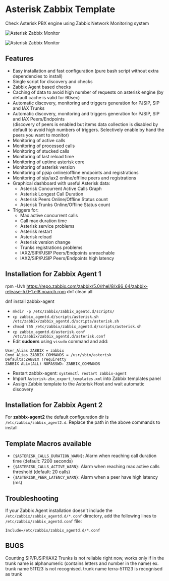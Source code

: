 # Asterisk Zabbix Template
Check Asterisk PBX engine using Zabbix Network Monitoring system

![Asterisk Zabbix Monitor](asterisk-dashboard.png)

![Asterisk Zabbix Monitor](asterisk-dashboard2.png)

## Features
- Easy installation and fast configuration (pure bash script without extra dependencies to install)
- Single script for discovery and checks
- Zabbix Agent based checks
- Caching of data to avoid high number of requests on asterisk engine (by default cache is valid for 60sec)
- Automatic discovery, monitoring and triggers generation for PJSIP, SIP and IAX Trunks
- Automatic discovery, monitoring and triggers generation for PJSIP, SIP and IAX Peers/Endpoints  
  (discovery of peers is enabled but items data collection is disabled by default to avoid high numbers of triggers. Selectively enable by hand the peers you want to monitor)
- Monitoring of active calls
- Monitoring of processed calls
- Monitoring of stucked calls
- Monitoring of last reload time
- Monitoring of uptime asterisk core
- Monitoring of asterisk version
- Monitoring of pjsip online/offline endpoints and registrations
- Monitoring of sip/iax2 online/offline peers and registrations
- Graphical dashboard with useful Asterisk data:
  - Asterisk Concurrent Active Calls Graph
  - Asterisk Longest Call Duration
  - Asterisk Peers Online/Offline Status count
  - Asterisk Trunks Online/Offline Status count
- Triggers for:
  - Max active concurrent calls
  - Call max duration time
  - Asterisk service problems
  - Asterisk restart
  - Asterisk reload
  - Asterisk version change
  - Trunks registrations problems
  - IAX2/SIP/PJSIP Peers/Endpoints unreachable
  - IAX2/SIP/PJSIP Peers/Endpoints high latency

## Installation for Zabbix Agent 1
rpm -Uvh https://repo.zabbix.com/zabbix/5.0/rhel/8/x86_64/zabbix-release-5.0-1.el8.noarch.rpm
dnf clean all

dnf install zabbix-agent

- `mkdir -p /etc/zabbix/zabbix_agentd.d/scripts/`
- `cp zabbix_agentd.d/scripts/asterisk.sh /etc/zabbix/zabbix_agentd.d/scripts/asterisk.sh`
- `chmod 755 /etc/zabbix/zabbix_agentd.d/scripts/asterisk.sh`
- `cp zabbix_agentd.d/asterisk.conf /etc/zabbix/zabbix_agentd.d/asterisk.conf`
- Edit **sudoers** using `visudo` command and add:
```
User_Alias ZABBIX = zabbix
Cmnd_Alias ZABBIX_COMMANDS = /usr/sbin/asterisk
Defaults:ZABBIX !requiretty
ZABBIX ALL=(ALL) NOPASSWD: ZABBIX_COMMANDS
```
- Restart zabbix-agent: `systemctl restart zabbix-agent `
- Import `Asterisk-zbx_export_templates.xml` into Zabbix templates panel
- Assign Zabbix template to the Asterisk Host and wait automatic discovery

## Installation for Zabbix Agent 2
For **zabbix-agent2** the default configuration dir is `/etc/zabbix/zabbix_agent2.d`. Replace the path in the above commands to install

## Template Macros available
- `{$ASTERISK_CALLS_DURATION_WARN}`: Alarm when reaching call duration time (default: 7200 seconds)
- `{$ASTERISK_CALLS_ACTIVE_WARN}`: Alarm when reaching max active calls threshold (default: 20 calls)
- `{$ASTERISK_PEER_LATENCY_WARN}`: Alarm when a peer have high latency (ms)

## Troubleshooting
If your Zabbix Agent installation doesn't include the ` /etc/zabbix/zabbix_agentd.d/*.conf` directory, add the following lines to `/etc/zabbix/zabbix_agentd.conf` file:

```
Include=/etc/zabbix/zabbix_agentd.d/*.conf
```
## BUGS
Counting SIP/PJSIP/IAX2 Trunks is not reliable right now, works only if in the trunk name is alphanumeric (contains letters and number in the name)
ex. trunk name 511123 is not recognised. trunk name terra-511123 is recognised as trunk
